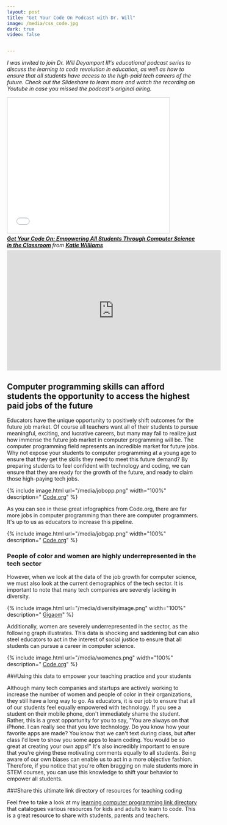 ```yaml
---
layout: post
title: "Get Your Code On Podcast with Dr. Will"
image: /media/css_code.jpg
dark: true
video: false


---
```


<em> I was invited to join Dr. Will Deyamport III's educational podcast series to discuss the learning to code revolution in education, as well as how to ensure that all students have access to the high-paid tech careers of the future. Check out the Slideshare to learn more and watch the recording on Youtube in case you missed the podcast's original airing.


<iframe src="//www.slideshare.net/slideshow/embed_code/45548917" width="425" height="355" frameborder="0" marginwidth="0" marginheight="0" scrolling="no" style="border:1px solid #CCC; border-width:1px; margin-bottom:5px; max-width: 100%;" allowfullscreen> </iframe> <div style="margin-bottom:5px"> <strong> <a href="//www.slideshare.net/KatieWilliams17/get-your-code-on-empowering-all-students-through-computer-science-in-the-classroom" title="Get Your Code On: Empowering All Students Through Computer Science in the Classroom" target="_blank">Get Your Code On: Empowering All Students Through Computer Science in the Classroom</a> </strong> from <strong><a href="//www.slideshare.net/KatieWilliams17" target="_blank">Katie Williams</a></strong> </div>


<iframe width="560" height="315" src="https://www.youtube.com/embed/5Ltky5wDK_s" frameborder="0" allowfullscreen></iframe>

</em>


## Computer programming skills can afford students the opportunity to access the highest paid jobs of the future

Educators have the unique opportunity to positively shift outcomes for the future job market. Of course all teachers want all of their students to pursue meaningful, exciting, and lucrative careers, but many may fail to realize just how immense the future job market in computer programming will be. The computer programming field represents an incredible market for future jobs. Why not expose your students to computer programming at a young age to ensure that they get the skills they need to meet this future demand? By preparing students to feel confident with technology and coding, we can ensure that they are ready for the growth of the future, and ready to claim those high-paying tech jobs.

{% include image.html url="/media/jobopp.png" width="100%" description=" <a href='http://code.org/'>Code.org</a>" %}

As you can see in these great infographics from Code.org, there are far more jobs in computer programming than there are computer programmers. It's up to us as educators to increase this pipeline.

{% include image.html url="/media/jobgap.png" width="100%" description=" <a href='http://code.org/'>Code.org</a>" %}

### People of color and women are highly underrepresented in the tech sector

However, when we look at the data of the job growth for computer science, we must also look at the current demographics of the tech sector. It is important to note that many tech companies are severely lacking in diversity.

{% include image.html url="/media/diversityimage.png" width="100%" description=" <a href='https://gigaom.com/2014/08/21/eight-charts-that-put-tech-companies-diversity-stats-into-perspective/'>Gigaom</a>" %}

Additionally, women are severely underrepresented in the sector, as the following graph illustrates. This data is shocking and saddening but can also steel educators to act in the interest of social justice to ensure that all students can pursue a career in computer science.

{% include image.html url="/media/womencs.png" width="100%" description=" <a href='http://www.code.org'>Code.org</a>" %}


###Using this data to empower your teaching practice and your students

Although many tech companies and startups are actively working to increase the number of women and people of color in their organizations, they still have a long way to go. As educators, it is our job to ensure that all of our students feel equally empowered with technology. If you see a student on their mobile phone, don't immediately shame the student. Rather, this is a great opportunity for you to say, "You are always on that iPhone. I can really see that you love technology. Do you know how your favorite apps are made? You know that we can't text during class, but after class I'd love to show you some apps to learn coding. You would be so great at creating your own apps!" It's also incredibly important to ensure that you're giving these motivating comments equally to all students. Being aware of our own biases can enable us to act in a more objective fashion. Therefore, if you notice that you're often bragging on male students more in STEM courses, you can use this knowledge to shift your behavior to empower all students.

###Share this ultimate link directory of resources for teaching coding

Feel free to take a look at my <a href="http://learn-computer-programming.zeef.com">learning computer programming link directory</a> that catalogues various resources for kids and adults to learn to code. This is a great resource to share with students, parents and teachers.
